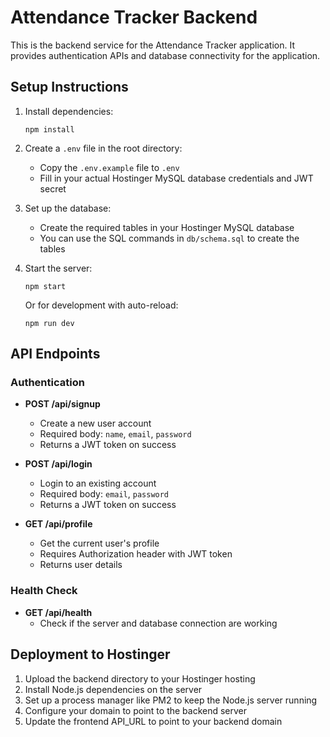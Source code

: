 
# Attendance Tracker Backend

This is the backend service for the Attendance Tracker application. It provides authentication APIs and database connectivity for the application.

## Setup Instructions

1. Install dependencies:
   ```
   npm install
   ```

2. Create a `.env` file in the root directory:
   - Copy the `.env.example` file to `.env`
   - Fill in your actual Hostinger MySQL database credentials and JWT secret

3. Set up the database:
   - Create the required tables in your Hostinger MySQL database
   - You can use the SQL commands in `db/schema.sql` to create the tables

4. Start the server:
   ```
   npm start
   ```
   Or for development with auto-reload:
   ```
   npm run dev
   ```

## API Endpoints

### Authentication

- **POST /api/signup**
  - Create a new user account
  - Required body: `name`, `email`, `password`
  - Returns a JWT token on success

- **POST /api/login**
  - Login to an existing account
  - Required body: `email`, `password`
  - Returns a JWT token on success

- **GET /api/profile**
  - Get the current user's profile
  - Requires Authorization header with JWT token
  - Returns user details

### Health Check

- **GET /api/health**
  - Check if the server and database connection are working

## Deployment to Hostinger

1. Upload the backend directory to your Hostinger hosting
2. Install Node.js dependencies on the server
3. Set up a process manager like PM2 to keep the Node.js server running
4. Configure your domain to point to the backend server
5. Update the frontend API_URL to point to your backend domain
